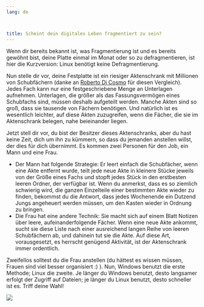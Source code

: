 ```yaml
---
lang: de



title: Scheint dein digitales Leben fragmentiert zu sein?
---
```


Wenn dir bereits bekannt ist, was Fragmentierung ist und es bereits gew&ouml;hnt bist, deine Platte einmal im Monat 
oder so zu defragmentieren, ist hier die Kurzversion: Linux benötigt keine Defragmentierung.

Nun stelle dir vor, deine Festplatte ist ein riesiger Aktenschrank mit Millionen von Schubf&auml;chern (danke an <a href="http://www.pps.jussieu.fr/~dicosmo/">Roberto Di Cosmo</a> f&uuml;r diesen Vergleich). Jedes Fach kann nur eine festgeschriebene Menge an Unterlagen aufnehmen. Unterlagen, die gr&ouml;&szlig;er als das Fassungsverm&ouml;gen eines Schubfachs sind, m&uuml;ssen deshalb aufgeteilt werden. Manche Akten sind so gro&szlig;, dass sie tausende von F&auml;chern ben&ouml;tigen. Und nat&uuml;rlich ist es wesentlich leichter, auf diese Akten zuzugreifen, wenn die F&auml;cher, die sie im Aktenschrank belegen, nahe beieinander liegen.

Jetzt stell dir vor, du bist der Besitzer dieses Aktenschranks, aber du hast keine Zeit, dich um ihn zu k&uuml;mmern, so dass du jemanden anstellen willst, der dies f&uuml;r dich &uuml;bernimmt. Es kommen zwei Personen f&uuml;r den Job, ein Mann und eine Frau.

<ul>

<li>Der Mann hat folgende Strategie: Er leert einfach die Schubfächer, wenn eine Akte entfernt wurde, teilt jede neue Akte in kleinere St&uuml;cke jeweils von der Gr&ouml;&szlig;e eines Fachs und stopft jedes St&uuml;ck in den erstbesten leeren Ordner, der verf&uuml;gbar ist. Wenn du anmerkst, dass es so ziemlich schwierig wird, die ganzen Einzelteile einer bestimmten Akte wieder zu finden, bekommst du die Antwort, dass jedes Wochenende ein Dutzend Jungs angeheuert werden m&uuml;ssen, um den Kasten wieder in Ordnung zu bringen.</li>

<li>Die Frau hat eine andere Technik: Sie macht sich auf einem Blatt Notizen &uuml;ber leere, aufeinanderfolgende F&auml;cher. Wenn eine neue Akte ankommt, sucht sie diese Liste nach einer ausreichend langen Reihe von leeren Schubf&auml;chern ab, und dahinein tut sie die Akte. Auf diese Art, vorausgesetzt, es herrscht genügend Aktivität, ist der Aktenschrank immer ordentlich.</li>

</ul>

Zweifellos solltest du die Frau anstellen (du h&auml;ttest es wissen m&uuml;ssen, Frauen sind viel besser organisiert :) ). Nun, Windows benutzt die erste Methode; Linux die zweite. Je l&auml;nger du Windows benutzt, desto langsamer erfolgt der Zugriff auf Dateien; je l&auml;nger du Linux benutzt, desto schneller ist es. Triff deine Wahl!

<img src="Images/defragment.png" />




